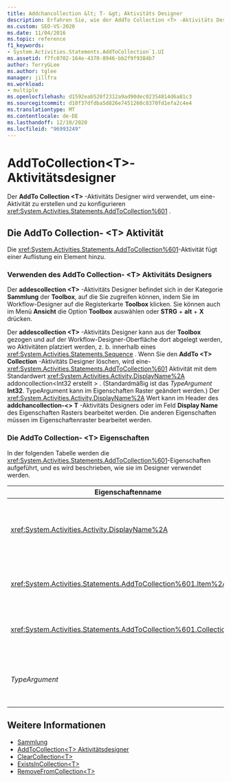 ```yaml
---
title: Addchancollection &lt; T- &gt; Aktivitäts Designer
description: Erfahren Sie, wie der AddTo Collection <T> -Aktivitäts Designer verwendet wird, um eine AddTo Collection- <T> Aktivität in Workflow-Designer zu erstellen und zu konfigurieren.
ms.custom: SEO-VS-2020
ms.date: 11/04/2016
ms.topic: reference
f1_keywords:
- System.Activities.Statements.AddToCollection`1.UI
ms.assetid: f7fc0702-164e-4370-8946-bb2f9f9384b7
author: TerryGLee
ms.author: tglee
manager: jillfra
ms.workload:
- multiple
ms.openlocfilehash: d1592eab528f2312a9ad90dec02354814d6a81c3
ms.sourcegitcommit: d10f37dfdba5d826e7451260c8370fd1efa2c4e4
ms.translationtype: MT
ms.contentlocale: de-DE
ms.lasthandoff: 12/10/2020
ms.locfileid: "96993249"
---
```

# <a name="addtocollectiont-activity-designer"></a>AddToCollection\<T>-Aktivitätsdesigner

Der **AddTo Collection \<T>** -Aktivitäts Designer wird verwendet, um eine-Aktivität zu erstellen und zu konfigurieren <xref:System.Activities.Statements.AddToCollection%601> .

## <a name="the-addtocollectiont-activity"></a>Die AddTo Collection- \<T> Aktivität

Die <xref:System.Activities.Statements.AddToCollection%601>-Aktivität fügt einer Auflistung ein Element hinzu.

### <a name="using-the-addtocollectiont-activity-designer"></a>Verwenden des AddTo Collection- \<T> Aktivitäts Designers

Der **addescollection \<T>** -Aktivitäts Designer befindet sich in der Kategorie **Sammlung** der **Toolbox**, auf die Sie zugreifen können, indem Sie im Workflow-Designer auf die Registerkarte **Toolbox** klicken. Sie können auch im Menü **Ansicht** die Option **Toolbox** auswählen oder **STRG** + **alt** + **X** drücken.

Der **addescollection \<T>** -Aktivitäts Designer kann aus der **Toolbox** gezogen und auf der Workflow-Designer-Oberfläche dort abgelegt werden, wo Aktivitäten platziert werden, z. b. innerhalb eines <xref:System.Activities.Statements.Sequence> . Wenn Sie den **AddTo \<T> Collection** -Aktivitäts Designer löschen, wird eine- <xref:System.Activities.Statements.AddToCollection%601> Aktivität mit dem Standardwert <xref:System.Activities.Activity.DisplayName%2A> addoncollection<Int32 erstellt \> . (Standardmäßig ist das *TypeArgument* **Int32**. TypeArgument kann im Eigenschaften Raster geändert werden.) Der <xref:System.Activities.Activity.DisplayName%2A> Wert kann im Header des **addchancollection-<\> T** -Aktivitäts Designers oder im Feld **Display Name** des Eigenschaften Rasters bearbeitet werden. Die anderen Eigenschaften müssen im Eigenschaftenraster bearbeitet werden.

### <a name="the-addtocollectiont-properties"></a>Die AddTo Collection- \<T> Eigenschaften

In der folgenden Tabelle werden die <xref:System.Activities.Statements.AddToCollection%601>-Eigenschaften aufgeführt, und es wird beschrieben, wie sie im Designer verwendet werden.

|Eigenschaftenname|Erforderlich|Verwendung|
|-|--------------|-|
|<xref:System.Activities.Activity.DisplayName%2A>|False|Der Anzeigename der <xref:System.Activities.Statements.AddToCollection%601>-Aktivität. Der Standardwert ist AddTo Collection<Int32 \> . Obwohl der <xref:System.Activities.Activity.DisplayName%2A>-Wert nicht zwingend erforderlich ist, wird empfohlen, einen Anzeigenamen zu verwenden.|
|<xref:System.Activities.Statements.AddToCollection%601.Item%2A>|True|Das Element, das der Auflistung hinzugefügt werden soll \<T> . Dieses Element ist vom Typ *T*, der vom Typ *TypeArgument* ist. Geben Sie im Eigenschaftenraster einen Visual Basic-Ausdruck ein, um das Element anzugeben.|
|<xref:System.Activities.Statements.AddToCollection%601.Collection%2A>|True|Die Auflistung, zu der das Element hinzugefügt werden soll. Diese Auflistung weist den Typ **ICollection<TypeArgument \>** auf. Geben Sie im Eigenschaftenraster einen Visual Basic-Ausdruck ein, um die Auflistung anzugeben.|
|*TypeArgument*|True|Der Typ T der in der <xref:System.Collections.Generic.ICollection%601> enthaltenen Elemente. Standardmäßig ist dieser *TypeArgument* -Typ auf **Int32** festgelegt. Ändern Sie den Wert von *TypeArgument* im Kombinations Feld des Eigenschaften Rasters, um den Typ zu ändern.|

## <a name="see-also"></a>Weitere Informationen

- [Sammlung](../workflow-designer/collection-activity-designers.md)
- [AddToCollection\<T> Aktivitätsdesigner](../workflow-designer/addtocollection-t-activity-designer.md)
- [ClearCollection\<T>](../workflow-designer/clearcollection-t-activity-designer.md)
- [ExistsInCollection\<T>](../workflow-designer/existsincollection-t-activity-designer.md)
- [RemoveFromCollection\<T>](../workflow-designer/removefromcollection-t-activity-designer.md)
